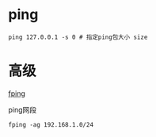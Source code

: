 # ping

```
ping 127.0.0.1 -s 0 # 指定ping包大小 size
```

# 高级

[fping](https://en.wikipedia.org/wiki/Ping_sweep)

ping网段

    fping -ag 192.168.1.0/24
